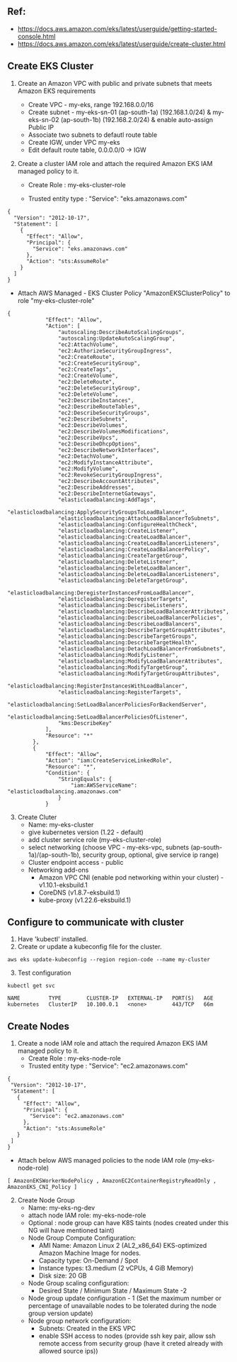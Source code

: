 ## Ref:

- https://docs.aws.amazon.com/eks/latest/userguide/getting-started-console.html
- https://docs.aws.amazon.com/eks/latest/userguide/create-cluster.html


## Create EKS Cluster

1. Create an Amazon VPC with public and private subnets that meets Amazon EKS requirements
    - Create VPC - my-eks, range 192.168.0.0/16
    - Create subnet - my-eks-sn-01 (ap-south-1a) (192.168.1.0/24) & my-eks-sn-02 (ap-south-1b) (192.168.2.0/24) & enable auto-assign Public IP
    - Associate two subnets to defautl route table
    - Create IGW, under VPC my-eks
    - Edit default route table, 0.0.0.0/0 -> IGW

2. Create a cluster IAM role and attach the required Amazon EKS IAM managed policy to it.

    - Create Role : my-eks-cluster-role

    - Trusted entity type : "Service": "eks.amazonaws.com"
```
{
  "Version": "2012-10-17",
  "Statement": [
    {
      "Effect": "Allow",
      "Principal": {
        "Service": "eks.amazonaws.com"
      },
      "Action": "sts:AssumeRole"
    }
  ]
}

```
 - Attach AWS Managed - EKS Cluster Policy "AmazonEKSClusterPolicy" to role "my-eks-cluster-role"
```
{
            "Effect": "Allow",
            "Action": [
                "autoscaling:DescribeAutoScalingGroups",
                "autoscaling:UpdateAutoScalingGroup",
                "ec2:AttachVolume",
                "ec2:AuthorizeSecurityGroupIngress",
                "ec2:CreateRoute",
                "ec2:CreateSecurityGroup",
                "ec2:CreateTags",
                "ec2:CreateVolume",
                "ec2:DeleteRoute",
                "ec2:DeleteSecurityGroup",
                "ec2:DeleteVolume",
                "ec2:DescribeInstances",
                "ec2:DescribeRouteTables",
                "ec2:DescribeSecurityGroups",
                "ec2:DescribeSubnets",
                "ec2:DescribeVolumes",
                "ec2:DescribeVolumesModifications",
                "ec2:DescribeVpcs",
                "ec2:DescribeDhcpOptions",
                "ec2:DescribeNetworkInterfaces",
                "ec2:DetachVolume",
                "ec2:ModifyInstanceAttribute",
                "ec2:ModifyVolume",
                "ec2:RevokeSecurityGroupIngress",
                "ec2:DescribeAccountAttributes",
                "ec2:DescribeAddresses",
                "ec2:DescribeInternetGateways",
                "elasticloadbalancing:AddTags",
                "elasticloadbalancing:ApplySecurityGroupsToLoadBalancer",
                "elasticloadbalancing:AttachLoadBalancerToSubnets",
                "elasticloadbalancing:ConfigureHealthCheck",
                "elasticloadbalancing:CreateListener",
                "elasticloadbalancing:CreateLoadBalancer",
                "elasticloadbalancing:CreateLoadBalancerListeners",
                "elasticloadbalancing:CreateLoadBalancerPolicy",
                "elasticloadbalancing:CreateTargetGroup",
                "elasticloadbalancing:DeleteListener",
                "elasticloadbalancing:DeleteLoadBalancer",
                "elasticloadbalancing:DeleteLoadBalancerListeners",
                "elasticloadbalancing:DeleteTargetGroup",
                "elasticloadbalancing:DeregisterInstancesFromLoadBalancer",
                "elasticloadbalancing:DeregisterTargets",
                "elasticloadbalancing:DescribeListeners",
                "elasticloadbalancing:DescribeLoadBalancerAttributes",
                "elasticloadbalancing:DescribeLoadBalancerPolicies",
                "elasticloadbalancing:DescribeLoadBalancers",
                "elasticloadbalancing:DescribeTargetGroupAttributes",
                "elasticloadbalancing:DescribeTargetGroups",
                "elasticloadbalancing:DescribeTargetHealth",
                "elasticloadbalancing:DetachLoadBalancerFromSubnets",
                "elasticloadbalancing:ModifyListener",
                "elasticloadbalancing:ModifyLoadBalancerAttributes",
                "elasticloadbalancing:ModifyTargetGroup",
                "elasticloadbalancing:ModifyTargetGroupAttributes",
                "elasticloadbalancing:RegisterInstancesWithLoadBalancer",
                "elasticloadbalancing:RegisterTargets",
                "elasticloadbalancing:SetLoadBalancerPoliciesForBackendServer",
                "elasticloadbalancing:SetLoadBalancerPoliciesOfListener",
                "kms:DescribeKey"
            ],
            "Resource": "*"
        },
        {
            "Effect": "Allow",
            "Action": "iam:CreateServiceLinkedRole",
            "Resource": "*",
            "Condition": {
                "StringEquals": {
                    "iam:AWSServiceName": "elasticloadbalancing.amazonaws.com"
                }
            }

```
3. Create Cluter
    - Name: my-eks-cluster
    - give kubernetes version (1.22 - default)
    - add cluster service role (my-eks-cluster-role)
    - select networking (choose VPC - my-eks-vpc, subnets (ap-south-1a)/(ap-south-1b), security group, optional, give service ip range)
    - Cluster endpoint access - public
    - Networking add-ons 
        - Amazon VPC CNI (enable pod networking within your cluster) - v1.10.1-eksbuild.1
        - CoreDNS (v1.8.7-eksbuild.1)
        - kube-proxy (v1.22.6-eksbuild.1)


## Configure to communicate with cluster

1. Have 'kubectl' installed.
2. Create or update a kubeconfig file for the cluster.

```
aws eks update-kubeconfig --region region-code --name my-cluster
```
3. Test configuration

 ```
 kubectl get svc

 NAME         TYPE        CLUSTER-IP   EXTERNAL-IP   PORT(S)   AGE
kubernetes   ClusterIP   10.100.0.1   <none>        443/TCP   66m
 ```

## Create Nodes

1. Create a node IAM role and attach the required Amazon EKS IAM managed policy to it.
    - Create Role : my-eks-node-role
    - Trusted entity type : "Service": "ec2.amazonaws.com"
 ```
 {
  "Version": "2012-10-17",
  "Statement": [
    {
      "Effect": "Allow",
      "Principal": {
        "Service": "ec2.amazonaws.com"
      },
      "Action": "sts:AssumeRole"
    }
  ]
}
```
- Attach below AWS managed policies to the node IAM role (my-eks-node-role)

```
[ AmazonEKSWorkerNodePolicy , AmazonEC2ContainerRegistryReadOnly , AmazonEKS_CNI_Policy ]
```

2. Create Node Group
    - Name: my-eks-ng-dev
    - attach node IAM role: my-eks-node-role
    - Optional : node group can have K8S taints (nodes created under this NG will have mentioned taint)
    - Node Group Compute Configuration:
        - AMI Name: Amazon Linux 2 (AL2_x86_64) EKS-optimized Amazon Machine Image for nodes.
        - Capacity type: On-Demand / Spot
        - Instance types: t3.medium (2 vCPUs, 4 GiB Memory)
        - Disk size: 20 GB
    - Node Group scaling configuration:
        - Desired State / Minimum State / Maximum State -2
    - Node group update configuration - 1 (Set the maximum number or percentage of unavailable nodes to be tolerated during the node group version update)
    - Node group network configuration:
        - Subnets: Created in the EKS VPC 
        - enable SSH access to nodes (provide ssh key pair, allow ssh remote access from security group (have it creted already with allowed source ips))